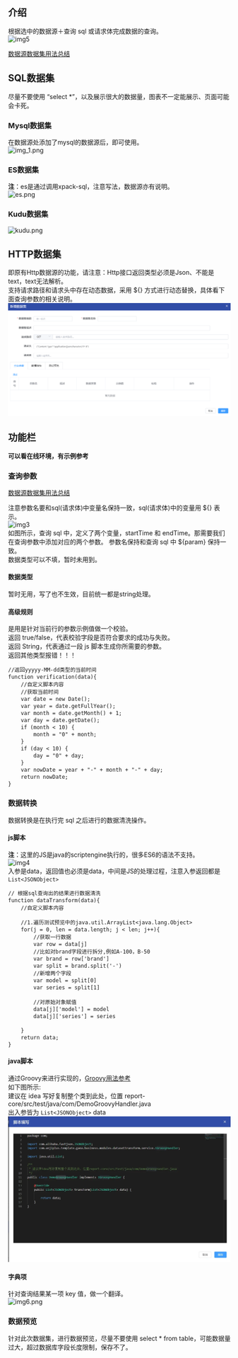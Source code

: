 ## 介绍

根据选中的数据源＋查询 sql 或请求体完成数据的查询。<br>
![img5](../picture/dateset/img_5.png) <br>

[数据源数据集用法总结](https://my.oschina.net/u/4517014/blog/5270828) <br>

## SQL数据集

尽量不要使用 “select *”，以及展示很大的数据量，图表不一定能展示、页面可能会卡死。 <br>

### Mysql数据集

在数据源处添加了mysql的数据源后，即可使用。<br>
![img_1.png](../picture/dateset/img_1.png) <br>

### ES数据集

**注**：es是通过调用xpack-sql，注意写法，数据源亦有说明。 <br>
![es.png](../picture/dateset/img.png) <br>

### Kudu数据集

![kudu.png](../picture/dateset/img_2.png) <br>

## HTTP数据集

即原有Http数据源的功能，请注意：Http接口返回类型必须是Json、不能是text，text无法解析。 <br>
支持请求路径和请求头中存在动态数据，采用 ${} 方式进行动态替换，具体看下面查询参数的相关说明。 <br>
![http.png](../picture/dateset/img_7.png) <br>

## 功能栏

**可以看在线环境，有示例参考** <br>

### 查询参数

[数据源数据集用法总结](https://my.oschina.net/u/4517014/blog/5270828) <br>

注意参数名要和sql(请求体)中变量名保持一致，sql(请求体)中的变量用 ${} 表示。 <br>
![img3](../picture/dateset/img_3.png) <br>
如图所示，查询 sql 中，定义了两个变量，startTime 和 endTime。那需要我们在查询参数中添加对应的两个参数。 参数名保持和查询 sql
中 ${param} 保持一致。<br>
数据类型可以不填，暂时未用到。

#### 数据类型

暂时无用，写了也不生效，目前统一都是string处理。 <br>

#### 高级规则

是用是针对当前行的参数示例值做一个校验。<br>
返回 true/false，代表校验字段是否符合要求的成功与失败。<br>
返回 String，代表通过一段 js 脚本生成你所需要的参数。<br>
返回其他类型报错！！！<br>

```
//返回yyyyy-MM-dd类型的当前时间
function verification(data){
	//自定义脚本内容
	//获取当前时间
	var date = new Date();
	var year = date.getFullYear();
	var month = date.getMonth() + 1;
	var day = date.getDate();
	if (month < 10) {
		month = "0" + month;
	}
	if (day < 10) {
		day = "0" + day;
	}
	var nowDate = year + "-" + month + "-" + day;
	return nowDate;
}
```

### 数据转换

数据转换是在执行完 sql 之后进行的数据清洗操作。

#### js脚本

**注**：这里的JS是java的scriptengine执行的，很多ES6的语法不支持。 <br>
![img4](../picture/dateset/img_4.png) <br>
入参是data，返回值也必须是data，中间是JS的处理过程，注意入参返回都是``List<JSONObject>``

```
// 根据sql查询出的结果进行数据清洗
function dataTransform(data){
	//自定义脚本内容
	
	//1.遍历测试预览中的java.util.ArrayList<java.lang.Object>
	for(j = 0, len = data.length; j < len; j++){
		//获取一行数据
		var row = data[j]
		//比如对brand字段进行拆分,例如A-100，B-50
		var brand = row['brand']
		var split = brand.split('-')
		//新增两个字段
		var model = split[0]
		var series = split[1]

		//对原始对象赋值
		data[j]['model'] = model
		data[j]['series'] = series

	}
	return data;
}
```

#### java脚本

通过Groovy来进行实现的，[Groovy用法参考](https://my.oschina.net/u/4517014/blog/5526324) <br>
如下图所示: <br>
建议在 idea 写好复制整个类到此处，位置 report-core/src/test/java/com/DemoGroovyHandler.java <br>
出入参皆为 ``List<JSONObject>`` data
![img8](../picture/dateset/img_8.png) <br>

#### 字典项

针对查询结果某一项 key 值，做一个翻译。<br>
![img6.png](../picture/dateset/img_6.png) <br>

### 数据预览

针对此次数据集，进行数据预览，尽量不要使用 select * from table，可能数据量过大，超过数据库字段长度限制，保存不了。<br>
